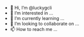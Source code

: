 - 👋 Hi, I’m @luckygcli
- 👀 I’m interested in ...
- 🌱 I’m currently learning ...
- 💞️ I’m looking to collaborate on ...
- 📫 How to reach me ...

<!---
luckygcli/luckygcli is a ✨ special ✨ repository because its `README.md` (this file) appears on your GitHub profile.
You can click the Preview link to take a look at your changes.
--->

